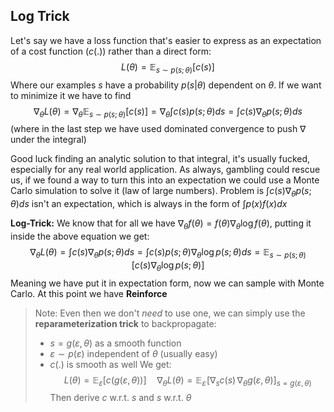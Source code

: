 ## Log Trick

Let's say we have a loss function that's easier to express as an expectation of a cost function ($c(.)$) rather than a direct form:
$$
L(\theta)=\mathbb{E}_{s\sim p(s;\theta)}[c(s)]
$$
Where our examples $s$ have a probability $p(s|\theta)$ dependent on $\theta$. If we want to minimize it we have to find
$$
\nabla_\theta L(\theta)=\nabla_\theta \mathbb{E}_{s\sim p(s;\theta)}[c(s)] = \nabla_\theta \int c(s)p(s;\theta)ds = \int c(s)\nabla_\theta p(s;\theta)ds
$$
(where in the last step we have used dominated convergence to push $\nabla$ under the integral)

Good luck finding an analytic solution to that integral, it's usually fucked, especially for any real world application. As always, gambling could rescue us, if we found a way to turn this into an expectation we could use a Monte Carlo simulation to solve it (law of large numbers). Problem is $\int c(s)\nabla_\theta p(s;\theta)ds$ isn't an expectation, which is always in the form of $\int p(x)f(x)dx$ 

**Log-Trick:** We know that for all we have $\nabla_\theta f(\theta) = f(\theta)\nabla_\theta \log f(\theta)$, putting it inside the above equation we get: 
$$
\nabla_\theta L(\theta) = \int c(s)\nabla_\theta p(s;\theta)ds =  \int c(s) p(s;\theta) \nabla_\theta \log p(s;\theta)ds = \mathbb{E}_{s\sim p(s;\theta)} [c(s)\nabla_\theta \log p(s;\theta)]
$$
Meaning we have put it in expectation form, now we can sample with Monte Carlo. At this point we have **Reinforce**

> Note: Even then we don't *need* to use one, we can simply use the **reparameterization trick** to backpropagate:
> - $s=g(\varepsilon,\theta)$ as a smooth function
> - $\varepsilon \sim p(\varepsilon)$ independent of $\theta$ (usually easy)
> - $c(.)$ is smooth as well
> We get:
$$
L(\theta)=\mathbb{E}_{\varepsilon}[c(g(\varepsilon,\theta))]
\quad
\nabla_\theta L(\theta)=\mathbb{E}_{\varepsilon}\!\big[\nabla_s c(s)\,\nabla_\theta g(\varepsilon,\theta)\big]_{s=g(\varepsilon,\theta)}
$$
>Then derive $c$ w.r.t. $s$ and $s$ w.r.t. $\theta$

